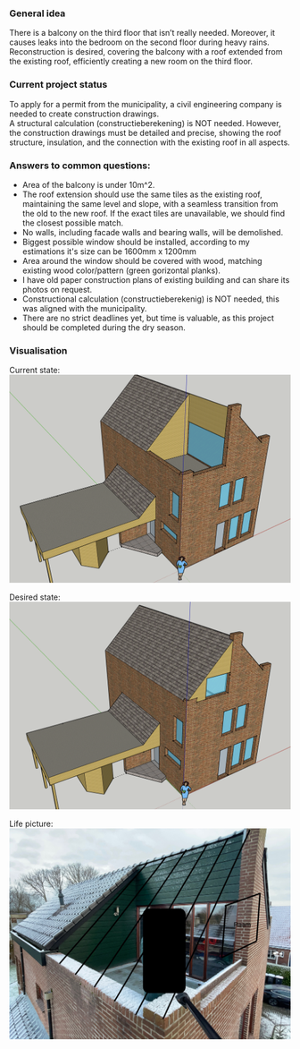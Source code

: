 ### General idea
There is a balcony on the third floor that isn’t really needed. Moreover, it causes leaks into the bedroom on the second floor during heavy rains. Reconstruction is desired, covering the balcony with a roof extended from the existing roof, efficiently creating a new room on the third floor.

### Current project status
To apply for a permit from the municipality, a civil engineering company is needed to create construction drawings.  
A structural calculation (constructieberekening) is NOT needed. However, the construction drawings must be detailed and precise, showing the roof structure, insulation, and the connection with the existing roof in all aspects.

### Answers to common questions:
* Area of the balcony is under 10m^2.
* The roof extension should use the same tiles as the existing roof, maintaining the same level and slope, with a seamless transition from the old to the new roof. If the exact tiles are unavailable, we should find the closest possible match.
* No walls, including facade walls and bearing walls, will be demolished.
* Biggest possible window should be installed, according to my estimations it's size can be 1600mm x 1200mm
* Area around the window should be covered with wood, matching existing wood color/pattern (green gorizontal planks).
* I have old paper construction plans of existing building and can share its photos on request.
* Constructional calculation (constructieberekenig) is NOT needed, this was aligned with the municipality.
* There are no strict deadlines yet, but time is valuable, as this project should be completed during the dry season.

### Visualisation
Current state:  
![Current](color_current.png)  

Desired state:  
![Desired](color_future.png)  

Life picture:  
![Real](real.jpeg)
